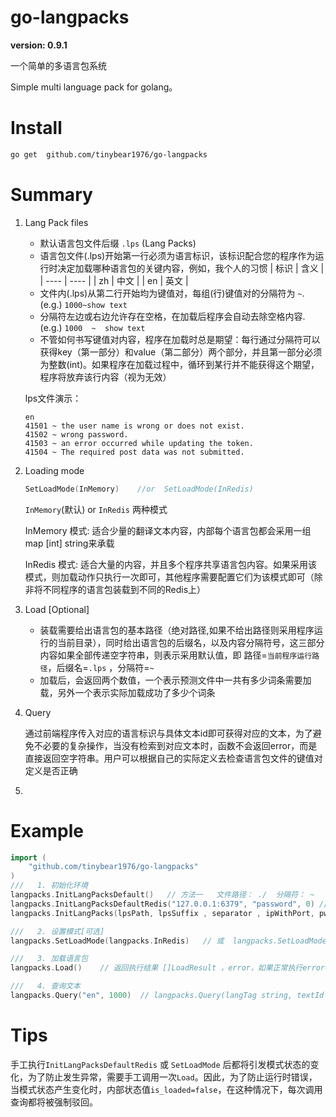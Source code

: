 # go-langpacks
**version: 0.9.1**



一个简单的多语言包系统

Simple multi language pack for golang。



# Install

```bash
go get  github.com/tinybear1976/go-langpacks
```

# Summary

1. Lang Pack files
   - 默认语言包文件后缀 `.lps` (Lang Packs)
   - 语言包文件(.lps)开始第一行必须为语言标识，该标识配合您的程序作为运行时决定加载哪种语言包的关键内容，例如，我个人的习惯
   | 标识 | 含义 |
| ---- | ---- |
| zh   | 中文 |
| en   | 英文 |
   - 文件内(.lps)从第二行开始均为键值对，每组(行)键值对的分隔符为 `~`.  (e.g.)  `1000~show text`
   - 分隔符左边或右边允许存在空格，在加载后程序会自动去除空格内容.   (e.g.) `1000  ~  show text`
   - 不管如何书写键值对内容，程序在加载时总是期望：每行通过分隔符可以获得key（第一部分）和value（第二部分）两个部分，并且第一部分必须为整数(int)。如果程序在加载过程中，循环到某行并不能获得这个期望，程序将放弃该行内容（视为无效）
   
   lps文件演示：
   ```text
   en
   41501 ~ the user name is wrong or does not exist.
   41502 ~ wrong password.
   41503 ~ an error occurred while updating the token.
   41504 ~ The required post data was not submitted.
   ```
   
2. Loading mode

   ```go
   SetLoadMode(InMemory)    //or  SetLoadMode(InRedis)
   ```

   

   `InMemory`(默认) or `InRedis`  两种模式

   InMemory 模式: 适合少量的翻译文本内容，内部每个语言包都会采用一组 map [int] string来承载

   InRedis 模式: 适合大量的内容，并且多个程序共享语言包内容。如果采用该模式，则加载动作只执行一次即可，其他程序需要配置它们为该模式即可（除非将不同程序的语言包装载到不同的Redis上）

3. Load [Optional]

   - 装载需要给出语言包的基本路径（绝对路径,如果不给出路径则采用程序运行的当前目录），同时给出语言包的后缀名，以及内容分隔符号，这三部分内容如果全部传递空字符串，则表示采用默认值，即 路径=`当前程序运行路径`，后缀名=`.lps` ，分隔符=`~`
   - 加载后，会返回两个数值，一个表示预测文件中一共有多少词条需要加载，另外一个表示实际加载成功了多少个词条

4. Query

   通过前端程序传入对应的语言标识与具体文本id即可获得对应的文本，为了避免不必要的复杂操作，当没有检索到对应文本时，函数不会返回error，而是直接返回空字符串。用户可以根据自己的实际定义去检查语言包文件的键值对定义是否正确

5. 

# Example

```go
import (
	"github.com/tinybear1976/go-langpacks"
)
///   1. 初始化环境
langpacks.InitLangPacksDefault()   // 方法一   文件路径： ./  分隔符： ~   语言包文件后缀： .lps   加载模式：  InMemory
langpacks.InitLangPacksDefaultRedis("127.0.0.1:6379", "password", 0) // 方法二  文件路径： ./  分隔符： ~   语言包文件后缀： .lps   加载模式：  InRedis
langpacks.InitLangPacks(lpsPath, lpsSuffix , separator , ipWithPort, pwd , db)  //  方法三

///   2. 设置模式[可选]
langpacks.SetLoadMode(langpacks.InRedis)   // 或  langpacks.SetLoadMode(langpacks.InMemory)

///   3. 加载语言包
langpacks.Load()    // 返回执行结果 []LoadResult ，error，如果正常执行error==nil

///   4. 查询文本
langpacks.Query("en", 1000)  // langpacks.Query(langTag string, textId int) (str string)
```

# Tips

手工执行`InitLangPacksDefaultRedis` 或 `SetLoadMode` 后都将引发模式状态的变化，为了防止发生异常，需要手工调用一次`Load`。因此，为了防止运行时错误，当模式状态产生变化时，内部状态值`is_loaded=false`，在这种情况下，每次调用查询都将被强制驳回。


